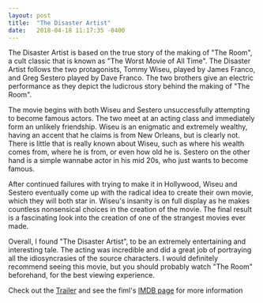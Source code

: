 ```yaml
---
layout: post
title:  "The Disaster Artist"
date:   2018-04-18 11:17:35 -0400
---
```


The Disaster Artist is based on the true story of the making of "The Room", a cult classic that is known as "The Worst Movie of All Time". The Disaster Artist follows the two protagonists, Tommy Wiseu, played by James Franco, and Greg Sestero played by Dave Franco. The two brothers give an electric performance as they depict the ludicrous story behind the making of "The Room". 

The movie begins with both Wiseu and Sestero unsuccessfully attempting to become famous actors. The two meet at an acting class and immediately form an unlikely friendship. Wiseu is an enigmatic and extremely wealthy, having an accent that he claims is from New Orleans, but is clearly not. There is little that is really known about Wiseu, such as where his wealth comes from, where he is from, or even how old he is. Sestero on the other hand is a simple wannabe actor in his mid 20s, who just wants to become famous.

After continued failures with trying to make it in Hollywood, Wiseu and Sestero eventually come up with the radical idea to create their own movie, which they will both star in. Wiseu's insanity is on full display as he makes countless nonsensical choices in the creation of the movie. The final result is a fascinating look into the creation of one of the strangest movies ever made.

Overall, I found "The Disaster Artist", to be an extremely entertaining and interesting tale. The acting was incredible and did a great job of portraying all the idiosyncrasies of the source characters. I would definitely recommend seeing this movie, but you should probably watch "The Room" beforehand, for the best viewing experience.

Check out the [Trailer][trailer] and see the fiml's [IMDB page][IMDB] for more information

[trailer]: https://www.youtube.com/watch?v=sPSJYXi7BWA
[IMDB]:   https://www.imdb.com/title/tt3521126/
